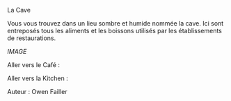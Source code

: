 La Cave

Vous vous trouvez dans un lieu sombre et humide nommée la cave. Ici sont entreposés tous les aliments 
et les boissons utilisés par les établissements de restaurations.


*IMAGE*

Aller vers le Café :

Aller vers la Kitchen :


Auteur : Owen Failler
